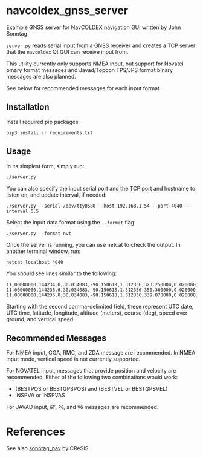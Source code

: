 # navcoldex_gnss_server

Example GNSS server for NavCOLDEX navigation GUI written by John Sonntag

`server.py` reads serial input from a GNSS receiver and creates
a TCP server that the `navcoldex` Qt GUI can receive input from.

This utility currently only supports NMEA input, but support for Novatel
binary format messages and Javad/Topcon TPS/JPS format binary messages
are also planned.

See below for recommended messages for each input format.



## Installation

Install required pip packages

```
pip3 install -r requirements.txt
```

## Usage

In its simplest form, simply run:

```
./server.py
```

You can also specify the input serial port and the TCP port and hostname to listen on,
and update interval, if needed:

```
./server.py --serial /dev/ttyUSB0 --host 192.168.1.54 --port 4040 --interval 0.5
```

Select the input data format using the `--format` flag:

```
./server.py --format nvt
```

Once the server is running, you can use netcat to check the output.  In another
terminal window, run:

```
netcat localhost 4040
```

You should see lines similar to the following:
```
11,00000000,144234.0,30.034083,-90.150618,1.312336,323.250000,0.020000,0.000000
11,00000000,144235.0,30.034083,-90.150618,1.312336,350.360000,0.020000,0.000000
11,00000000,144236.0,30.034083,-90.150618,1.312336,339.870000,0.020000,0.000000
```

Starting with the second comma-delimited field, these represent
UTC date, UTC time, latitude, longitude, altitude (meters), course (deg),
speed over ground, and vertical speed.



## Recommended Messages

For NMEA input, GGA, RMC, and ZDA message are recommended.  In NMEA input mode,
vertical speed is not currently supported.


For NOVATEL input, messages that provide position and velocity are recommended.
Either of the following two combinations would work:

- (BESTPOS or BESTGPSPOS) and (BESTVEL or BESTGPSVEL)
- INSPVA or INSPVAS


For JAVAD input, `GT`, `PG`, and `VG` messages are recommended.

# References

See also [sonntag_nav](https://github.com/CReSIS/sonntag_nav) by CReSIS
